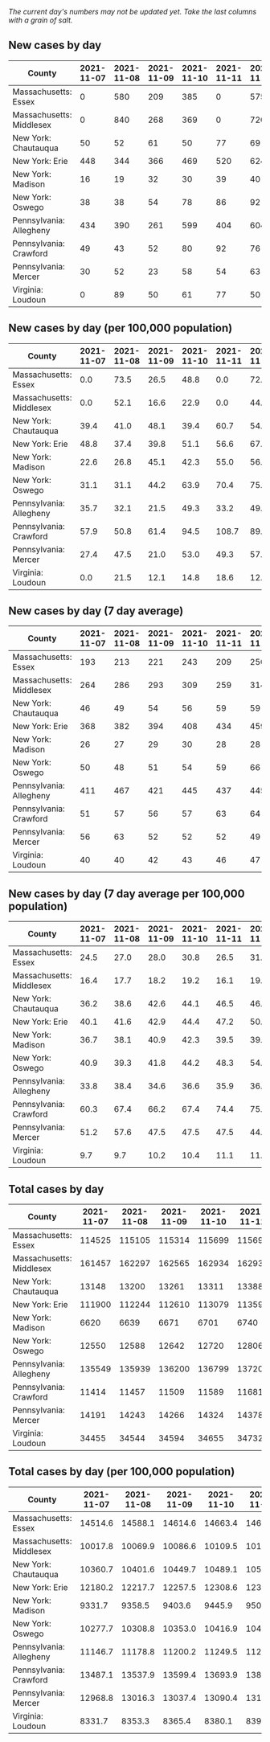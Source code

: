 _The current day's numbers may not be updated yet. Take the last columns with a grain of salt._
## New cases by day

| County | 2021-11-07 | 2021-11-08 | 2021-11-09 | 2021-11-10 | 2021-11-11 | 2021-11-12 | 2021-11-13 |
| --- | --- | --- | --- | --- | --- | --- | --- |
| Massachusetts: Essex | 0 | 580 | 209 | 385 | 0 | 575 |  |
| Massachusetts: Middlesex | 0 | 840 | 268 | 369 | 0 | 720 |  |
| New York: Chautauqua | 50 | 52 | 61 | 50 | 77 | 69 |  |
| New York: Erie | 448 | 344 | 366 | 469 | 520 | 624 |  |
| New York: Madison | 16 | 19 | 32 | 30 | 39 | 40 |  |
| New York: Oswego | 38 | 38 | 54 | 78 | 86 | 92 |  |
| Pennsylvania: Allegheny | 434 | 390 | 261 | 599 | 404 | 604 |  |
| Pennsylvania: Crawford | 49 | 43 | 52 | 80 | 92 | 76 |  |
| Pennsylvania: Mercer | 30 | 52 | 23 | 58 | 54 | 63 |  |
| Virginia: Loudoun | 0 | 89 | 50 | 61 | 77 | 50 |  |

## New cases by day (per 100,000 population)

| County | 2021-11-07 | 2021-11-08 | 2021-11-09 | 2021-11-10 | 2021-11-11 | 2021-11-12 | 2021-11-13 |
| --- | --- | --- | --- | --- | --- | --- | --- |
| Massachusetts: Essex | 0.0 | 73.5 | 26.5 | 48.8 | 0.0 | 72.9 |  |
| Massachusetts: Middlesex | 0.0 | 52.1 | 16.6 | 22.9 | 0.0 | 44.7 |  |
| New York: Chautauqua | 39.4 | 41.0 | 48.1 | 39.4 | 60.7 | 54.4 |  |
| New York: Erie | 48.8 | 37.4 | 39.8 | 51.1 | 56.6 | 67.9 |  |
| New York: Madison | 22.6 | 26.8 | 45.1 | 42.3 | 55.0 | 56.4 |  |
| New York: Oswego | 31.1 | 31.1 | 44.2 | 63.9 | 70.4 | 75.3 |  |
| Pennsylvania: Allegheny | 35.7 | 32.1 | 21.5 | 49.3 | 33.2 | 49.7 |  |
| Pennsylvania: Crawford | 57.9 | 50.8 | 61.4 | 94.5 | 108.7 | 89.8 |  |
| Pennsylvania: Mercer | 27.4 | 47.5 | 21.0 | 53.0 | 49.3 | 57.6 |  |
| Virginia: Loudoun | 0.0 | 21.5 | 12.1 | 14.8 | 18.6 | 12.1 |  |

## New cases by day (7 day average)

| County | 2021-11-07 | 2021-11-08 | 2021-11-09 | 2021-11-10 | 2021-11-11 | 2021-11-12 | 2021-11-13 |
| --- | --- | --- | --- | --- | --- | --- | --- |
| Massachusetts: Essex | 193 | 213 | 221 | 243 | 209 | 250 |  |
| Massachusetts: Middlesex | 264 | 286 | 293 | 309 | 259 | 314 |  |
| New York: Chautauqua | 46 | 49 | 54 | 56 | 59 | 59 |  |
| New York: Erie | 368 | 382 | 394 | 408 | 434 | 459 |  |
| New York: Madison | 26 | 27 | 29 | 30 | 28 | 28 |  |
| New York: Oswego | 50 | 48 | 51 | 54 | 59 | 66 |  |
| Pennsylvania: Allegheny | 411 | 467 | 421 | 445 | 437 | 445 |  |
| Pennsylvania: Crawford | 51 | 57 | 56 | 57 | 63 | 64 |  |
| Pennsylvania: Mercer | 56 | 63 | 52 | 52 | 52 | 49 |  |
| Virginia: Loudoun | 40 | 40 | 42 | 43 | 46 | 47 |  |

## New cases by day (7 day average per 100,000 population)

| County | 2021-11-07 | 2021-11-08 | 2021-11-09 | 2021-11-10 | 2021-11-11 | 2021-11-12 | 2021-11-13 |
| --- | --- | --- | --- | --- | --- | --- | --- |
| Massachusetts: Essex | 24.5 | 27.0 | 28.0 | 30.8 | 26.5 | 31.7 |  |
| Massachusetts: Middlesex | 16.4 | 17.7 | 18.2 | 19.2 | 16.1 | 19.5 |  |
| New York: Chautauqua | 36.2 | 38.6 | 42.6 | 44.1 | 46.5 | 46.5 |  |
| New York: Erie | 40.1 | 41.6 | 42.9 | 44.4 | 47.2 | 50.0 |  |
| New York: Madison | 36.7 | 38.1 | 40.9 | 42.3 | 39.5 | 39.5 |  |
| New York: Oswego | 40.9 | 39.3 | 41.8 | 44.2 | 48.3 | 54.1 |  |
| Pennsylvania: Allegheny | 33.8 | 38.4 | 34.6 | 36.6 | 35.9 | 36.6 |  |
| Pennsylvania: Crawford | 60.3 | 67.4 | 66.2 | 67.4 | 74.4 | 75.6 |  |
| Pennsylvania: Mercer | 51.2 | 57.6 | 47.5 | 47.5 | 47.5 | 44.8 |  |
| Virginia: Loudoun | 9.7 | 9.7 | 10.2 | 10.4 | 11.1 | 11.4 |  |

## Total cases by day

| County | 2021-11-07 | 2021-11-08 | 2021-11-09 | 2021-11-10 | 2021-11-11 | 2021-11-12 | 2021-11-13 |
| --- | --- | --- | --- | --- | --- | --- | --- |
| Massachusetts: Essex | 114525 | 115105 | 115314 | 115699 | 115699 | 116274 |  |
| Massachusetts: Middlesex | 161457 | 162297 | 162565 | 162934 | 162934 | 163654 |  |
| New York: Chautauqua | 13148 | 13200 | 13261 | 13311 | 13388 | 13457 |  |
| New York: Erie | 111900 | 112244 | 112610 | 113079 | 113599 | 114223 |  |
| New York: Madison | 6620 | 6639 | 6671 | 6701 | 6740 | 6780 |  |
| New York: Oswego | 12550 | 12588 | 12642 | 12720 | 12806 | 12898 |  |
| Pennsylvania: Allegheny | 135549 | 135939 | 136200 | 136799 | 137203 | 137807 |  |
| Pennsylvania: Crawford | 11414 | 11457 | 11509 | 11589 | 11681 | 11757 |  |
| Pennsylvania: Mercer | 14191 | 14243 | 14266 | 14324 | 14378 | 14441 |  |
| Virginia: Loudoun | 34455 | 34544 | 34594 | 34655 | 34732 | 34782 |  |

## Total cases by day (per 100,000 population)

| County | 2021-11-07 | 2021-11-08 | 2021-11-09 | 2021-11-10 | 2021-11-11 | 2021-11-12 | 2021-11-13 |
| --- | --- | --- | --- | --- | --- | --- | --- |
| Massachusetts: Essex | 14514.6 | 14588.1 | 14614.6 | 14663.4 | 14663.4 | 14736.2 |  |
| Massachusetts: Middlesex | 10017.8 | 10069.9 | 10086.6 | 10109.5 | 10109.5 | 10154.1 |  |
| New York: Chautauqua | 10360.7 | 10401.6 | 10449.7 | 10489.1 | 10549.8 | 10604.2 |  |
| New York: Erie | 12180.2 | 12217.7 | 12257.5 | 12308.6 | 12365.2 | 12433.1 |  |
| New York: Madison | 9331.7 | 9358.5 | 9403.6 | 9445.9 | 9500.9 | 9557.2 |  |
| New York: Oswego | 10277.7 | 10308.8 | 10353.0 | 10416.9 | 10487.4 | 10562.7 |  |
| Pennsylvania: Allegheny | 11146.7 | 11178.8 | 11200.2 | 11249.5 | 11282.7 | 11332.4 |  |
| Pennsylvania: Crawford | 13487.1 | 13537.9 | 13599.4 | 13693.9 | 13802.6 | 13892.4 |  |
| Pennsylvania: Mercer | 12968.8 | 13016.3 | 13037.4 | 13090.4 | 13139.7 | 13197.3 |  |
| Virginia: Loudoun | 8331.7 | 8353.3 | 8365.4 | 8380.1 | 8398.7 | 8410.8 |  |
